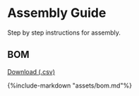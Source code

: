 # Assembly Guide

Step by step instructions for assembly.

## BOM

[Download (.csv)](assets/bom.csv)

{%include-markdown "assets/bom.md"%}
